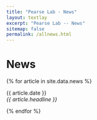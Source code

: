 ```yaml
---
title: "Pearse Lab - News"
layout: textlay
excerpt: "Pearse Lab -- News"
sitemap: false
permalink: /allnews.html
---
```


# News

{% for article in site.data.news %}
<p>{{ article.date }} <br>
<em>{{ article.headline }}</em></p>
{% endfor %}
